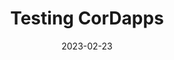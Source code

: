 ---
date: '2023-02-23'
title: "Testing CorDapps"
project: corda
version: 'Corda 5.1'
menu:
  corda5:
    identifier: corda51-develop-test
    parent: corda51-develop
    weight: 7000
section_menu: corda5
draft: "true"
---